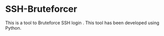 # SSH-Bruteforcer
This is a tool to Bruteforce SSH login . This tool has been developed using Python.
